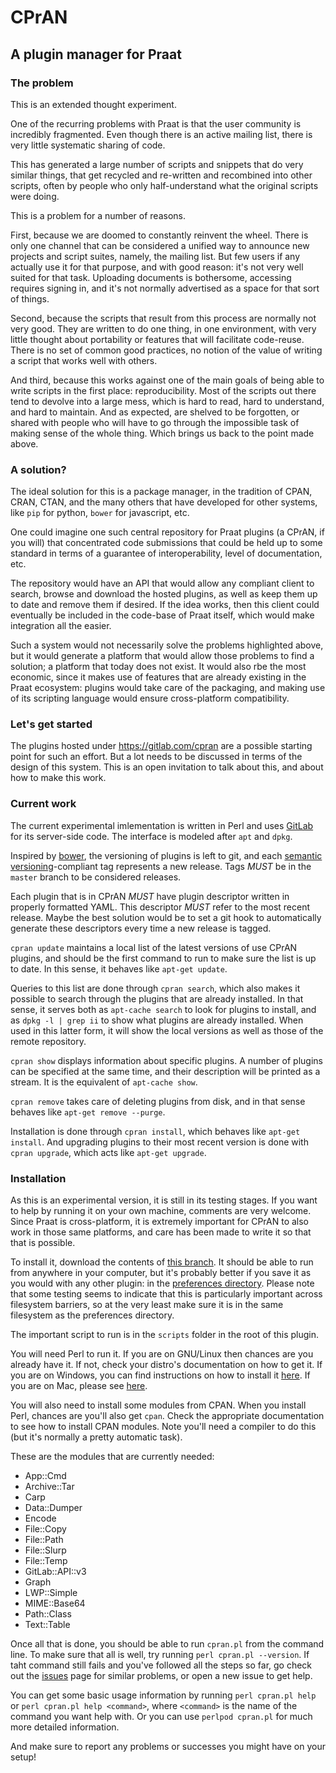 CPrAN
=====

A plugin manager for Praat
--------------------------

### The problem

This is an extended thought experiment.

One of the recurring problems with Praat is that the user community is
incredibly fragmented. Even though there is an active mailing list, there is
very little systematic sharing of code.

This has generated a large number of scripts and snippets that do very similar
things, that get recycled and re-written and recombined into other scripts,
often by people who only half-understand what the original scripts were doing.

This is a problem for a number of reasons.

First, because we are doomed to constantly reinvent the wheel. There is only one
channel that can be considered a unified way to announce new projects and script
suites, namely, the mailing list. But few users if any actually use it for that
purpose, and with good reason: it's not very well suited for that task.
Uploading documents is bothersome, accessing requires signing in, and it's not
normally advertised as a space for that sort of things.

Second, because the scripts that result from this process are normally not very
good. They are written to do one thing, in one environment, with very little
thought about portability or features that will facilitate code-reuse. There is
no set of common good practices, no notion of the value of writing a script that
works well with others.

And third, because this works against one of the main goals of being able to
write scripts in the first place: reproducibility. Most of the scripts out there
tend to devolve into a large mess, which is hard to read, hard to understand,
and hard to maintain. And as expected, are shelved to be forgotten, or shared
with people who will have to go through the impossible task of making sense of
the whole thing. Which brings us back to the point made above.

### A solution?

The ideal solution for this is a package manager, in the tradition of CPAN,
CRAN, CTAN, and the many others that have developed for other systems, like
`pip` for python, `bower` for javascript, etc.

One could imagine one such central repository for Praat plugins (a CPrAN, if you
will) that concentrated code submissions that could be held up to some standard
in terms of a guarantee of interoperability, level of documentation, etc.

The repository would have an API that would allow any compliant client to
search, browse and download the hosted plugins, as well as keep them up to date
and remove them if desired. If the idea works, then this client could eventually
be included in the code-base of Praat itself, which would make integration all
the easier.

Such a system would not necessarily solve the problems highlighted above, but it
would generate a platform that would allow those problems to find a solution; a
platform that today does not exist. It would also rbe the most economic, since
it makes use of features that are already existing in the Praat ecosystem:
plugins  would take care of the packaging, and making use of its scripting
language would ensure cross-platform compatibility.

### Let's get started

The plugins hosted under <https://gitlab.com/cpran> are a possible starting
point for such an effort. But a lot needs to be discussed in terms of the design
of this system. This is an open invitation to talk about this, and about how to
make this work.

### Current work

The current experimental imlementation is written in Perl and uses
[GitLab][] for its server-side code. The interface is modeled after `apt`
and `dpkg`.

Inspired by [bower][], the versioning of plugins is left to git, and each
[semantic versioning][semver]-compliant tag represents a new release.
Tags _MUST_ be in the `master` branch to be considered releases.

Each plugin that is in CPrAN _MUST_ have plugin descriptor written in
properly formatted YAML. This descriptor _MUST_ refer to the most recent
release. Maybe the best solution would be to set a git hook to
automatically generate these descriptors every time a new release is
tagged.

`cpran update` maintains a local list of the latest versions of use CPrAN plugins,
and should be the first command to run to make sure the list is up to date. In this
sense, it behaves like `apt-get update`.

Queries to this list are done through `cpran search`, which also makes it possible
to search through the plugins that are already installed. In that sense, it serves
both as `apt-cache search` to look for plugins to install, and as `dpkg -l | grep ii`
to show what plugins are already installed. When used in this latter form, it will
show the local versions as well as those of the remote repository.

`cpran show` displays information about specific plugins. A number of plugins can
be specified at the same time, and their description will be printed as a stream.
It is the equivalent of `apt-cache show`.

`cpran remove` takes care of deleting plugins from disk, and in that sense behaves
like  `apt-get remove --purge`.

Installation is done through `cpran install`, which behaves like `apt-get install`.
And upgrading plugins to their most recent version is done with `cpran upgrade`,
which acts like `apt-get upgrade`.

### Installation

As this is an experimental version, it is still in its testing stages. If you want
to help by running it on your own machine, comments are very welcome. Since Praat
is cross-platform, it is extremely important for CPrAN to also work in those same
platforms, and care has been made to write it so that that is possible.

To install it, download the contents of [this branch][zip]. It should be able to
run from anywhere in your computer, but it's probably better if you save it as you
would with any other plugin: in the [preferences directory][]. Please note that some
testing seems to indicate that this is particularly important across filesystem
barriers, so at the very least make sure it is in the same filesystem as the
preferences directory.

The important script to run is in the `scripts` folder in the root of this plugin.

You will need Perl to run it. If you are on GNU/Linux then chances are you already
have it. If not, check your distro's documentation on how to get it. If you are on
Windows, you can find instructions on how to install it [here][winperl]. If you are
on Mac, please see [here][macperl].

You will also need to install some modules from CPAN. When you install Perl, chances
are you'll also get `cpan`. Check the appropriate documentation to see how to install
CPAN modules. Note you'll need a compiler to do this (but it's normally a pretty
automatic task).

These are the modules that are currently needed:

* App::Cmd
* Archive::Tar
* Carp
* Data::Dumper
* Encode
* File::Copy
* File::Path
* File::Slurp
* File::Temp
* GitLab::API::v3
* Graph
* LWP::Simple
* MIME::Base64
* Path::Class
* Text::Table

Once all that is done, you should be able to run `cpran.pl` from the command line. To
make sure that all is well, try running `perl cpran.pl --version`. If taht command still
fails and you've followed all the steps so far, go check out the [issues][] page for
similar problems, or open a new issue to get help. 

You can get some basic usage information by running `perl cpran.pl help` or `perl cpran.pl
help <command>`, where `<command>` is the name of the command you want help with. Or you
can use `perlpod cpran.pl` for much more detailed information.

And make sure to report any problems or successes you might have on your setup!

[gitlab]: https://gitlab.com
[bower]: https://github.com/bower/bower
[zip]: https://gitlab.com/cpran/plugin_cpran/repository/archive.zip?ref=perl
[semver]: http://semver.org
[preferences directory]: http://www.fon.hum.uva.nl/praat/manual/preferences_directory.html
[winperl]: http://learn.perl.org/installing/windows.html
[macperl]: http://learn.perl.org/installing/osx.html
[issues]: https://gitlab.com/cpran/plugin_cpran/issues